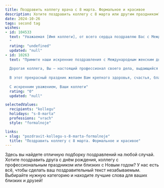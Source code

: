 ```yaml
---
title: Поздравить коллегу врача с 8 марта. Формальное и красивое
description: Хотите поздравить коллегу с 8 марта или другим праздником? Наш ИИ создаст незабываемое поздравление, а вы обязательно выделитесь среди других.  
date: 2024-10-26
tags: second tag
wishes:
- id: 104533
  text: "Уважаемая [Имя коллеги], от всего сердца поздравляю Вас с Международным женским днём 8 Марта!  Желаю Вам крепкого здоровья, профессиональных успехов в Вашей важной и ответственной работе врача,  благополучия и радости в личной жизни. Пусть каждый день будет наполнен позитивными эмоциями и уважением окружающих.
  "
  rating: "undefined"
  updated: "null"
- id: 10263
  text: "Примите наши искренние поздравления с Международным женским днем, 8 марта!
  
  Дорогая коллега, Вы — настоящий профессионал своего дела, выдающийся врач, который ежедневно дарит людям здоровье и надежду. Ваша забота, внимание и сострадание помогают пациентам преодолевать недуги.
  
  В этот прекрасный праздник желаем Вам крепкого здоровья, счастья, благополучия и новых профессиональных достижений. Пусть Ваши знания и умения продолжают спасать жизни и приносить радость людям.
  
  С искренним уважением, Ваши коллеги"
  rating: "0"
  updated: "null"

selectedValues:
  recipients: "kollegu"
  holidays: "s-8-marta"
  professions: "vrach"
  style: "formalnoje"

links:
- slug: "pozdravit-kollegu-s-8-marta-formalnoje"
  title: "Поздравить коллегу с 8 марта. Формальное и красивое"
---
```


Здесь вы найдете отличную подборку поздравлений на любой случай. 
Хотите поздравить друга с днём рождения, коллегу с профессиональным праздником или близких с Новым годом? У нас есть всё, чтобы сделать ваш поздравительный текст незабываемым. Выбирайте нужную категорию и находите лучшие слова для ваших близких и друзей!
